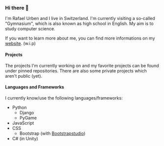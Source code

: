 ### Hi there 👋

I'm Rafael Urben and I live in Switzerland. I'm currently visiting a so-called "Gymnasium", which is also known as high school in English. 
My aim is to study computer science.

If you want to learn more about me, you can find more informations on my [website](https://rafaelurben.github.io). (w.i.p)

#### Projects

The projects I'm currently working on and my favorite projects can be found under pinned repositories. There are also some private projects which aren't public (yet).

#### Languages and Frameworks

I currently know/use the following languages/frameworks:

- Python
  - Django
  - PyGame
- JavaScript
- CSS
  - Bootstrap (with [Bootstrapstudio](https://bootstrapstudio.io))
- C# (in Unity)
  
